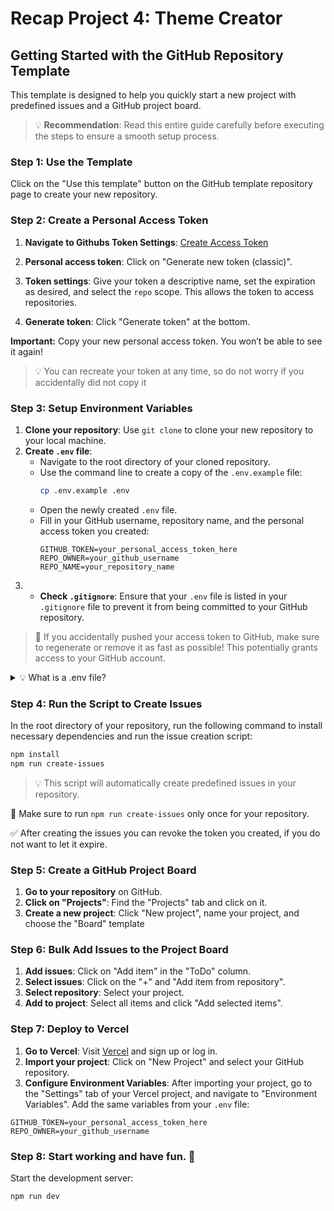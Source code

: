 # Recap Project 4: Theme Creator

## Getting Started with the GitHub Repository Template

This template is designed to help you quickly start a new project with predefined issues and a GitHub project board. 

> 💡 **Recommendation**: Read this entire guide carefully before executing the steps to ensure a smooth setup process.

### Step 1: Use the Template

Click on the "Use this template" button on the GitHub template repository page to create your new repository.

### Step 2: Create a Personal Access Token

1. **Navigate to Githubs Token Settings**:
   [Create Access Token](https://github.com/settings/tokens)
2. **Personal access token**: Click on "Generate new token (classic)".
3. **Token settings**: Give your token a descriptive name, set the expiration as desired, and select the `repo` scope. This allows the token to access repositories.

4. **Generate token**: Click "Generate token" at the bottom.

**Important:** Copy your new personal access token. You won’t be able to see it again!

> 💡 You can recreate your token at any time, so do not worry if you accidentally did not copy it

### Step 3: Setup Environment Variables

1. **Clone your repository**: Use `git clone` to clone your new repository to your local machine.
2. **Create `.env` file**:
   - Navigate to the root directory of your cloned repository.
   - Use the command line to create a copy of the `.env.example` file:
     ```bash
     cp .env.example .env
     ```
   - Open the newly created `.env` file.
   - Fill in your GitHub username, repository name, and the personal access token you created:
     ```plaintext
     GITHUB_TOKEN=your_personal_access_token_here
     REPO_OWNER=your_github_username
     REPO_NAME=your_repository_name
     ```
3. - **Check `.gitignore`**: Ensure that your `.env` file is listed in your `.gitignore` file to prevent it from being committed to your GitHub repository.

> 🚨 If you accidentally pushed your access token to GitHub, make sure to regenerate or remove it as fast as possible! This potentially grants access to your GitHub account.

<details>
  <summary> 💡 What is a .env file?</summary>

In the `.env file`, you can define variables and their values, which the application will read at runtime. This approach helps keep sensitive information, such as API keys and database credentials, secure and separate from the application's source code.

We need this file for our access token to ensure that the token remains private and is not hard-coded into the source code, protecting it from being exposed publicly.
</details>

### Step 4: Run the Script to Create Issues

In the root directory of your repository, run the following command to install necessary dependencies and run the issue creation script:

```bash
npm install
npm run create-issues
```

> 💡 This script will automatically create predefined issues in your repository.

🚨 Make sure to run `npm run create-issues` only once for your repository.

✅ After creating the issues you can revoke the token you created, if you do not want to let it expire.

### Step 5: Create a GitHub Project Board

1. **Go to your repository** on GitHub.
2. **Click on "Projects"**: Find the "Projects" tab and click on it.
3. **Create a new project**: Click "New project", name your project, and choose the "Board" template

### Step 6: Bulk Add Issues to the Project Board

1. **Add issues**: Click on "Add item" in the "ToDo" column.
2. **Select issues**: Click on the "+" and "Add item from repository".
3. **Select repository**: Select your project.
4. **Add to project**: Select all items and click "Add selected items".

### Step 7: Deploy to Vercel
1. **Go to Vercel**: Visit [Vercel](https://vercel.com/jessicaloers-projects) and sign up or log in.
2. **Import your project**: Click on "New Project" and select your GitHub repository.
3. **Configure Environment Variables**:  After importing your project, go to the "Settings" tab of your Vercel project, and navigate to "Environment Variables". Add the same variables from your `.env` file:

```plaintext
GITHUB_TOKEN=your_personal_access_token_here
REPO_OWNER=your_github_username
```


### Step 8: Start working and have fun. 🌈

Start the development server:

```bash
npm run dev
```


